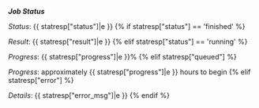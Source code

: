 __*Job Status*__

*Status*: {{ statresp["status"]|e }}
{% if statresp["status"] == 'finished' %}

*Result*: {{ statresp["result"]|e }}
{% elif statresp["status"] == 'running' %}

*Progress*: {{ statresp["progress"]|e }}%
{% elif statresp["queued"] %}

*Progress*: approximately {{ statresp["progress"]|e }} hours to begin
{% elif statresp["error"] %}

*Details*: {{ statresp["error_msg"]|e }}
{% endif %}